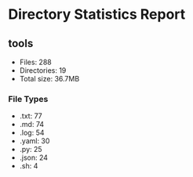 # Directory Statistics Report

## tools

- Files: 288
- Directories: 19
- Total size: 36.7MB

### File Types
- .txt: 77
- .md: 74
- .log: 54
- .yaml: 30
- .py: 25
- .json: 24
- .sh: 4

